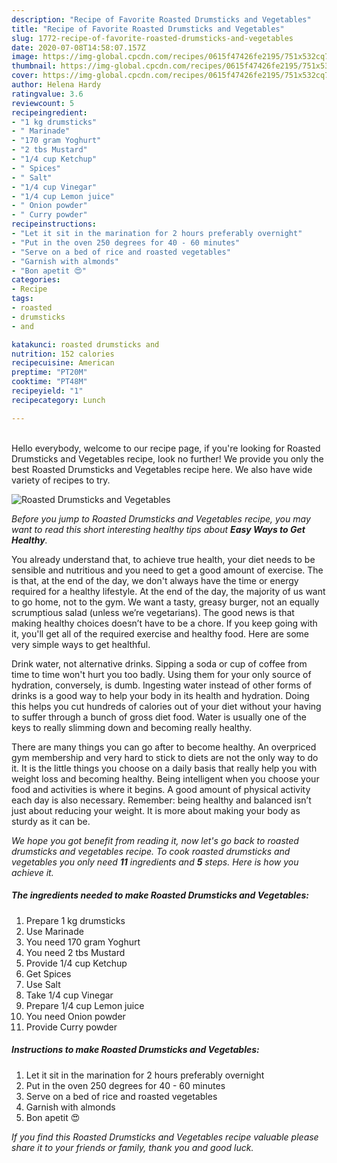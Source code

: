 ```yaml
---
description: "Recipe of Favorite Roasted Drumsticks and Vegetables"
title: "Recipe of Favorite Roasted Drumsticks and Vegetables"
slug: 1772-recipe-of-favorite-roasted-drumsticks-and-vegetables
date: 2020-07-08T14:58:07.157Z
image: https://img-global.cpcdn.com/recipes/0615f47426fe2195/751x532cq70/roasted-drumsticks-and-vegetables-recipe-main-photo.jpg
thumbnail: https://img-global.cpcdn.com/recipes/0615f47426fe2195/751x532cq70/roasted-drumsticks-and-vegetables-recipe-main-photo.jpg
cover: https://img-global.cpcdn.com/recipes/0615f47426fe2195/751x532cq70/roasted-drumsticks-and-vegetables-recipe-main-photo.jpg
author: Helena Hardy
ratingvalue: 3.6
reviewcount: 5
recipeingredient:
- "1 kg drumsticks"
- " Marinade"
- "170 gram Yoghurt"
- "2 tbs Mustard"
- "1/4 cup Ketchup"
- " Spices"
- " Salt"
- "1/4 cup Vinegar"
- "1/4 cup Lemon juice"
- " Onion powder"
- " Curry powder"
recipeinstructions:
- "Let it sit in the marination for 2 hours preferably overnight"
- "Put in the oven 250 degrees for 40 - 60 minutes"
- "Serve on a bed of rice and roasted vegetables"
- "Garnish with almonds"
- "Bon apetit 😍"
categories:
- Recipe
tags:
- roasted
- drumsticks
- and

katakunci: roasted drumsticks and 
nutrition: 152 calories
recipecuisine: American
preptime: "PT20M"
cooktime: "PT48M"
recipeyield: "1"
recipecategory: Lunch

---
```

<br>
Hello everybody, welcome to our recipe page, if you're looking for Roasted Drumsticks and Vegetables recipe, look no further! We provide you only the best Roasted Drumsticks and Vegetables recipe here. We also have wide variety of recipes to try.
<br>


![Roasted Drumsticks and Vegetables](https://img-global.cpcdn.com/recipes/0615f47426fe2195/751x532cq70/roasted-drumsticks-and-vegetables-recipe-main-photo.jpg)

<i>Before you jump to Roasted Drumsticks and Vegetables recipe, you may want to read this short interesting healthy tips about <strong>Easy Ways to Get Healthy</strong>.</i>

You already understand that, to achieve true health, your diet needs to be sensible and nutritious and you need to get a good amount of exercise. The  is that, at the end of the day, we don't always have the time or energy required for a healthy lifestyle. At the end of the day, the majority of us want to go home, not to the gym. We want a tasty, greasy burger, not an equally scrumptious salad (unless we’re vegetarians). The good news is that making healthy choices doesn’t have to be a chore. If you keep going with it, you'll get all of the required exercise and healthy food. Here are some very simple ways to get healthful.

Drink water, not alternative drinks. Sipping a soda or cup of coffee from time to time won't hurt you too badly. Using them for your only source of hydration, conversely, is dumb. Ingesting water instead of other forms of drinks is a good way to help your body in its health and hydration. Doing this helps you cut hundreds of calories out of your diet without your having to suffer through a bunch of gross diet food. Water is usually one of the keys to really slimming down and becoming really healthy.

There are many things you can go after to become healthy. An overpriced gym membership and very hard to stick to diets are not the only way to do it. It is the little things you choose on a daily basis that really help you with weight loss and becoming healthy. Being intelligent when you choose your food and activities is where it begins. A good amount of physical activity each day is also necessary. Remember: being healthy and balanced isn’t just about reducing your weight. It is more about making your body as sturdy as it can be. 


<i>We hope you got benefit from reading it, now let's go back to roasted drumsticks and vegetables recipe. To cook roasted drumsticks and vegetables you only need <strong>11</strong> ingredients and <strong>5</strong> steps. Here is how you achieve it.
</i>

##### The ingredients needed to make Roasted Drumsticks and Vegetables:

1. Prepare 1 kg drumsticks
1. Use  Marinade
1. You need 170 gram Yoghurt
1. You need 2 tbs Mustard
1. Provide 1/4 cup Ketchup
1. Get  Spices
1. Use  Salt
1. Take 1/4 cup Vinegar
1. Prepare 1/4 cup Lemon juice
1. You need  Onion powder
1. Provide  Curry powder


##### Instructions to make Roasted Drumsticks and Vegetables:

1. Let it sit in the marination for 2 hours preferably overnight
1. Put in the oven 250 degrees for 40 - 60 minutes
1. Serve on a bed of rice and roasted vegetables
1. Garnish with almonds
1. Bon apetit 😍


<i>If you find this Roasted Drumsticks and Vegetables recipe valuable please share it to your friends or family, thank you and good luck.</i>
